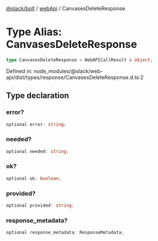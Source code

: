 [@slack/bolt](../../../../index.md) / [webApi](../index.md) / CanvasesDeleteResponse

# Type Alias: CanvasesDeleteResponse

```ts
type CanvasesDeleteResponse = WebAPICallResult & object;
```

Defined in: node\_modules/@slack/web-api/dist/types/response/CanvasesDeleteResponse.d.ts:2

## Type declaration

### error?

```ts
optional error: string;
```

### needed?

```ts
optional needed: string;
```

### ok?

```ts
optional ok: boolean;
```

### provided?

```ts
optional provided: string;
```

### response\_metadata?

```ts
optional response_metadata: ResponseMetadata;
```
